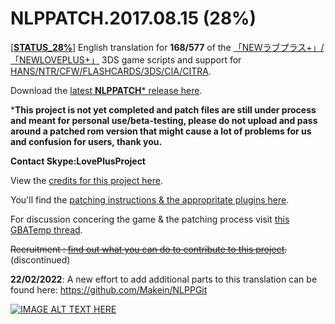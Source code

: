 ﻿# NLPPATCH.2017.08.15 (28%)
[[**STATUS_28%**](https://github.com/LovePlusProject/NLPPATCH/blob/master/NLPPATCH.INFO.txt)] English translation for **168/577** of the [「NEWラブプラス+」/「NEWLOVEPLUS+」](http://www.konami.jp/products/newloveplus_plus/) 3DS game scripts and support for [HANS/NTR/CFW/FLASHCARDS/3DS/CIA/CITRA](https://github.com/LovePlusProject/NLPPATCH/tree/master/PLUGIN%20SUPPORT). 

Download the [latest **NLPPATCH*** release here](https://github.com/LovePlusProject/NLPPATCH/releases).

***This project is not yet completed and patch files are still under process and meant for personal use/beta-testing, please do not upload and pass around a patched rom version that might cause a lot of problems for us and confusion for users, thank you.**

**Contact Skype:LovePlusProject**

View the [credits for this project here](https://github.com/LovePlusProject/NLPPATCH/issues/1). 

You'll find the [patching instructions & the appropritate plugins here](https://github.com/LovePlusProject/NLPPATCH/tree/master/PLUGIN%20SUPPORT).

For discussion concering the game & the patching process visit [this GBATemp thread](https://gbatemp.net/threads/request-help-newloveplus-english-translation.395574/).

~~Recruitment : [find out what you can do to contribute to this project](https://github.com/LovePlusProject/NLPPATCH/issues/2).~~(discontinued)

**22/02/2022**: A new effort to add additional parts to this translation can be found here: https://github.com/Makein/NLPPGit

[![IMAGE ALT TEXT HERE](http://i32.photobucket.com/albums/d10/n66x/NLPTRANSLATION/pjhphj.png~original)](https://www.youtube.com/watch?v=Sz6p45GsLJQ)
